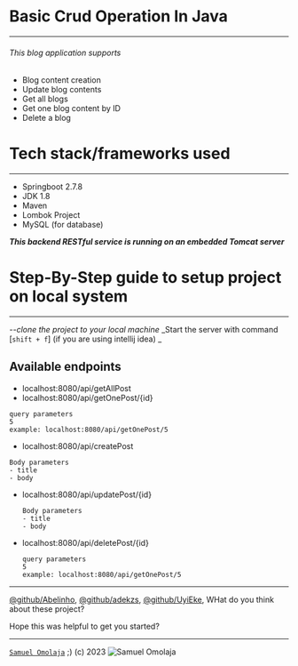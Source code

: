 # **Basic Crud Operation In Java**
___
###### This blog application supports 
* Blog content creation
* Update blog contents
* Get all blogs
* Get one blog content by ID
* Delete a blog


# **Tech stack/frameworks used**
___
* Springboot 2.7.8
* JDK 1.8
* Maven
* Lombok Project
* MySQL (for database)


***This backend RESTful service is running on an embedded Tomcat server*** 

# **Step-By-Step guide to setup project on local system**
___
_--clone the project to your local machine_
_Start the server with command [`shift + f`] (if you are using intellij idea) _

## Available endpoints
* localhost:8080/api/getAllPost
* localhost:8080/api/getOnePost/{id}
```
query parameters
5
example: localhost:8080/api/getOnePost/5
```
* localhost:8080/api/createPost
```
Body parameters
- title
- body
```
* localhost:8080/api/updatePost/{id}
  ```
  Body parameters
  - title
  - body
  ```
* localhost:8080/api/deletePost/{id}
    ````
   query parameters
   5
   example: localhost:8080/api/getOnePost/5
    ````

___

[@github/Abelinho](https://github.com/Abelinho),
[@github/adekzs](https://github.com/adekzs),
[@github/UyiEke](https://github.com/UyiEke),
WHat do you think about these project?

Hope this was helpful to get you started?

___

[^note]:
[`Samuel Omolaja`](https://samuelomolaja.com.ng)  ;)  (c) 2023
![Samuel Omolaja](https://drive.google.com/file/d/111McQfmITE4-fCej3oYknf9J-HyjIgsL/view?usp=drivesdk)